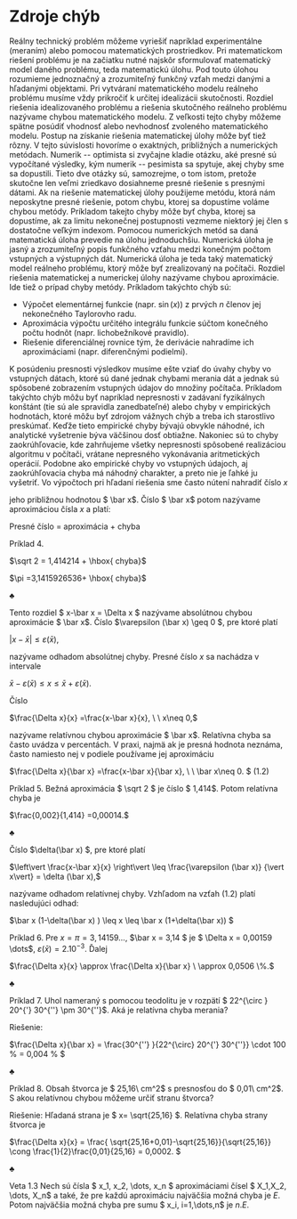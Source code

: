 
# Zdroje chýb

Reálny technický problém môžeme vyriešiť napríklad experimentálne (meraním) alebo pomocou matematických prostriedkov. Pri matematickom riešení problému je na začiatku nutné najskôr sformulovať matematický model daného problému, teda matematickú úlohu. Pod touto úlohou rozumieme jednoznačný a zrozumiteľný funkčný vzťah medzi danými a hľadanými objektami. Pri vytváraní matematického modelu reálneho problému musíme vždy prikročiť k určitej idealizácii skutočnosti. Rozdiel riešenia idealizovaného problému a riešenia skutočného reálneho problému nazývame chybou matematického modelu. Z veľkosti tejto chyby môžeme spätne posúdiť vhodnosť alebo nevhodnosť zvoleného matematického modelu.
Postup na získanie riešenia matematickej úlohy môže byť tiež rôzny. V tejto súvislosti hovoríme o exaktných, približných a numerických metódach. Numerik -- optimista si zvyčajne kladie otázku, aké presné sú vypočítané výsledky, kým numerik -- pesimista sa spytuje, akej chyby sme sa dopustili. Tieto dve otázky sú, samozrejme, o tom istom, pretože skutočne len veľmi zriedkavo dosiahneme presné riešenie s presnými dátami. Ak na riešenie matematickej úlohy použijeme metódu, ktorá nám neposkytne presné riešenie, potom chybu, ktorej sa dopustíme voláme chybou metódy. Príkladom takejto chyby môže byť chyba, ktorej sa dopustíme, ak za limitu nekonečnej postupnosti vezmeme niektorý jej člen s dostatočne veľkým indexom. Pomocou numerických metód sa daná matematická úloha prevedie na úlohu jednoduchšiu. Numerická úloha je jasný a zrozumiteľný popis funkčného vzťahu medzi konečným počtom vstupných a výstupných dát. Numerická úloha je teda taký matematický model reálneho problému, ktorý môže byť zrealizovaný na počítači. Rozdiel riešenia matematickej a numerickej úlohy nazývame chybou aproximácie. Ide tiež o prípad chyby metódy. Príkladom takýchto chýb sú:

- Výpočet elementárnej funkcie (napr. $\sin (x)$) z prvých $n$ členov jej nekonečného Taylorovho radu.
- Aproximácia výpočtu určitého integrálu funkcie súčtom konečného počtu hodnôt (napr. lichobežníkové pravidlo).
- Riešenie diferenciálnej rovnice tým, že derivácie nahradíme ich aproximáciami (napr. diferenčnými podielmi).

K posúdeniu presnosti výsledkov musíme ešte vziať do úvahy chyby vo vstupných dátach, ktoré sú dané jednak chybami merania dát a jednak sú spôsobené zobrazením vstupných údajov do množiny počítača. Príkladom takýchto chýb môžu byť napríklad nepresnosti v zadávaní fyzikálnych konštánt (tie sú ale spravidla zanedbateľné) alebo chyby v empirických hodnotách, ktoré môžu byť zdrojom vážnych chýb a treba ich starostlivo preskúmať. Keďže tieto empirické chyby bývajú obvykle náhodné, ich analytické vyšetrenie býva väčšinou dosť obtiažne.
Nakoniec sú to chyby zaokrúhľovacie, kde zahrňujeme všetky nepresnosti spôsobené realizáciou algoritmu v počítači, vrátane nepresného vykonávania aritmetických operácií. Podobne ako empirické chyby vo vstupných údajoch, aj zaokrúhľovacia chyba má náhodný charakter, a preto nie je ľahké ju vyšetriť.
Vo výpočtoch pri hľadaní riešenia sme často nútení nahradiť číslo $x$

jeho približnou hodnotou $ \bar x$. Číslo $ \bar x$ potom nazývame aproximáciou čísla $x$ a platí:

Presné číslo = aproximácia + chyba

Príklad 4.

$\sqrt 2 = 1,414214 + \hbox{ chyba}$

$\pi =3,1415926536+ \hbox{ chyba}$

$\clubsuit$

Tento rozdiel $ x-\bar x = \Delta x $ nazývame absolútnou chybou aproximácie $ \bar x$. Číslo $\varepsilon (\bar x) \geq 0 $, pre ktoré platí

$\vert x-\bar x \vert \leq \varepsilon(\bar x),$

nazývame odhadom absolútnej chyby.
Presné číslo $x$ sa nachádza v intervale

$\bar x-\varepsilon(\bar x) \leq x \leq \bar x +\varepsilon(\bar x) .$

Číslo

$\frac{\Delta x}{x} =\frac{x-\bar x}{x}, \ \ x\neq 0,$

nazývame relatívnou chybou aproximácie $ \bar x$. Relatívna chyba sa často uvádza v percentách. V praxi, najmä ak je presná hodnota neznáma, často namiesto nej v podiele používame jej aproximáciu

$\frac{\Delta x}{\bar x} =\frac{x-\bar x}{\bar x}, \ \ \bar x\neq 0. $	(1.2)

Príklad 5. Bežná aproximácia $ \sqrt 2 $ je číslo $ 1,414$. Potom relatívna chyba je

$\frac{0,002}{1,414} =0,00014.$

$\clubsuit$

Číslo $\delta(\bar x) $, pre ktoré platí

$\left\vert \frac{x-\bar x}{x} \right\vert \leq \frac{\varepsilon (\bar x)} {\vert x\vert} = \delta (\bar x),$

nazývame odhadom relatívnej chyby.
Vzhľadom na vzťah (1.2) platí nasledujúci odhad:

$\bar x (1-\delta(\bar x) ) \leq x \leq \bar x (1+\delta(\bar x)) $

Príklad 6. Pre $x = \pi = 3,14159 \dots$, $\bar x = 3,14 $ je $ \Delta x = 0,00159 \dots$, $\varepsilon(\bar x) = 2.10^{-3}.$ Ďalej

$\frac{\Delta x}{x} \approx \frac{\Delta x}{\bar x} \ \approx 0,0506 \%.$

$\clubsuit$

Príklad 7. Uhol nameraný s pomocou teodolitu je v rozpätí $ 22^{\circ } 20^{'} 30^{''} \pm 30^{''}$. Aká je relatívna chyba merania?

Riešenie:

$\frac{\Delta x}{\bar x} = \frac{30^{''} }{22^{\circ} 20^{'} 30^{''}} \cdot 100 \% = 0,004 \% $

$\clubsuit$

Príklad 8. Obsah štvorca je $ 25,16\ cm^2$ s presnosťou do $ 0,01\ cm^2$. S akou relatívnou chybou môžeme určiť stranu štvorca?

Riešenie: Hľadaná strana je $ x= \sqrt{25,16} $. Relatívna chyba strany štvorca je

$\frac{\Delta x}{x} = \frac{ \sqrt{25,16+0,01}-\sqrt{25,16}}{\sqrt{25,16}} \cong \frac{1}{2}\frac{0,01}{25,16} = 0,0002. $

$\clubsuit$

Veta 1.3   Nech sú čísla $ x_1, x_2, \dots, x_n $ aproximáciami čísel $ X_1,X_2, \dots, X_n$ a také, že pre každú aproximáciu najväčšia možná chyba je $E$. Potom najväčšia možná chyba pre sumu $ x_i, i=1,\dots,n$ je $n. E$.
